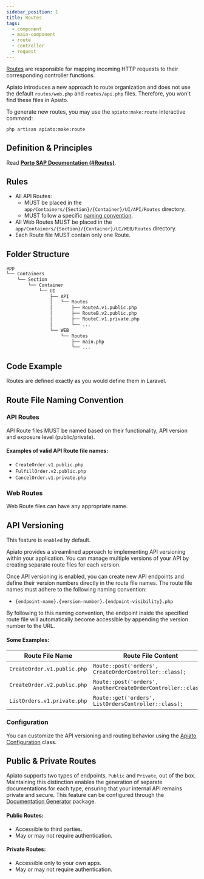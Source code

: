 ```yaml
---
sidebar_position: 1
title: Routes
tags:
  - component
  - main-component
  - route
  - controller
  - request
---
```


[Routes](https://laravel.com/docs/routing) are responsible for mapping incoming HTTP requests to their corresponding controller functions.

Apiato introduces a new approach to route organization
and does not use the default `routes/web.php` and `routes/api.php` files.
Therefore, you won't find these files in Apiato.

To generate new routes, you may use the `apiato:make:route` interactive command:

```
php artisan apiato:make:route
```

## Definition & Principles

Read [**Porto SAP Documentation (#Routes)**](https://github.com/Mahmoudz/Porto#definitions--principles).

## Rules

- All API Routes:
  - MUST be placed in the `app/Containers/{Section}/{Container}/UI/API/Routes` directory.
  - MUST follow a specific [naming convention](#api-routes).
- All Web Routes MUST be placed in the `app/Containers/{Section}/{Container}/UI/WEB/Routes` directory.
- Each Route file MUST contain only one Route.

## Folder Structure

```markdown
app
└── Containers
    └── Section
        └── Container
            └── UI
                ├── API
                │   └── Routes
                │       ├── RouteA.v1.public.php
                │       ├── RouteB.v2.public.php
                │       ├── RouteC.v1.private.php
                │       └── ...
                └── WEB
                    └── Routes
                        ├── main.php
                        └── ...
```

## Code Example

Routes are defined exactly as you would define them in Laravel.

## Route File Naming Convention

### API Routes

API Route files MUST be named based on their functionality, API version and exposure level (public/private).

#### Examples of valid API Route file names:

- `CreateOrder.v1.public.php`
- `FulfillOrder.v2.public.php`
- `CancelOrder.v1.private.php`

### Web Routes

Web Route files can have any appropriate name.

## API Versioning

This feature is `enabled` by default.

Apiato provides a streamlined approach to implementing API versioning within your application.
You can manage multiple versions of your API by creating separate route files for each version.

Once API versioning is enabled,
you can create new API endpoints and define their version numbers directly in the route file names.
The route file names must adhere to the following naming convention:
* `{endpoint-name}.{version-number}.{endpoint-visibility}.php`

By following to this naming convention,
the endpoint inside the specified route file will automatically become accessible by appending the version number to the URL.

#### Some Examples:
| Route File Name             | Route File Content                                            | Generated Route                           |
|-----------------------------|---------------------------------------------------------------|-------------------------------------------|
| `CreateOrder.v1.public.php` | `Route::post('orders', CreateOrderController::class);`        | [POST] `http://api.apiato.test/v1/orders` |
| `CreateOrder.v2.public.php` | `Route::post('orders', AnotherCreateOrderController::class);` | [POST] `http://api.apiato.test/v2/orders` |
| `ListOrders.v1.private.php` | `Route::get('orders', ListOrdersController::class);`          | [GET] `http://api.apiato.test/v1/orders`  |


### Configuration

You can customize the API versioning and routing behavior
using the [Apiato Configuration](../../framework-features/advance-configuration.mdx#routing) class.

## Public & Private Routes

Apiato supports two types of endpoints, `Public` and `Private`, out of the box.
Maintaining this distinction enables the generation of separate documentations for each type,
ensuring that your internal API remains private and secure.
This feature can be configured through the [Documentation Generator](../../pacakges/documentation.md) package.

#### Public Routes:
- Accessible to third parties.
- May or may not require authentication.

#### Private Routes:
- Accessible only to your own apps.
- May or may not require authentication.
